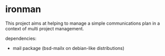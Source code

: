 # ironman

This project aims at helping to manage a simple communications plan in a context of multi project management.

dependencies:
* mail package (bsd-mailx on debian-like distributions)

